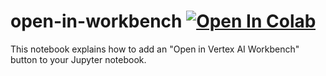 # open-in-workbench <a target="_blank" href="https://colab.research.google.com/github/mco-gh/open-in-workbench/blob/b31edf3fafb6aaf4a00f59b6f7fc62838f10fc72/open-in-workbench.ipynb"> <img src="https://colab.research.google.com/assets/colab-badge.svg" alt="Open In Colab"/> </a>

This notebook explains how to add an "Open in Vertex AI Workbench" button to your Jupyter notebook.
